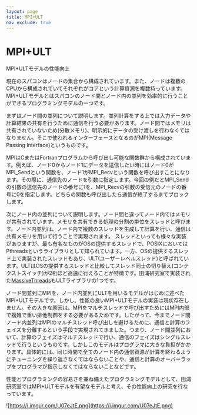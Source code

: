 ```yaml
---
layout: page
title: MPI+ULT
nav_exclude: true
---
```


# MPI+ULT

MPI+ULTモデルの性能向上

現在のスパコンはノードの集合から構成されています。また、ノードは複数のCPUから構成されていてそれぞれがコアという計算資源を複数持っています。MPI+ULTモデルとはスパコンのノード間とノード内の並列を効率的に行うことができるプログラミングモデルの一つです。

まずはノード間の並列について説明します。並列計算をする上では入力データや計算結果の共有を行うために通信を行う必要があります。ノード間ではメモリは共有されていないため(分散メモリ)、明示的にデータの受け渡しを行わなくてはなりません。そこで使われるインターフェースとなるのがMPI(Message
Passing Interface)というものです。

MPIはCまたはFortranプログラムから呼び出し可能な関数群から構成されています。例えば、ノード0からノード1にデータを送信したい時にはノード0がMPI_Sendという関数を、ノード1がMPI_Recvという関数を呼び出すことになります。その際に、通信先のノードを引数に指定します。今回の例だとMPI_Sendの引数の送信先のノードの番号に1を、MPI_Recvの引数の受信元のノードの番号に0を指定します。どちらの関数も呼び出したら通信が終了するまでブロックします。

次にノード内の並列について説明します。ノード間と違ってノード内ではメモリが共有されています。メモリを共有できる処理の分割の単位をスレッドと呼びます。ノード内並列は、ノード内で複数のスレッドを生成して計算を行い、通信は共有メモリを用いて行うことで実現されます。
スレッドといっても様々な実装がありますが、最も有名なものがOSの提供するスレッドで、POSIXにおいてはPthreadsというライブラリとして知られています。一方、OSの提供するスレッド上で実装されたスレッドもあり、ULT(ユーザーレベルスレッド)と呼ばれています。ULTはOSの提供するスレッドと比較してスレッド同士の切り替え(コンテクストスイッチ)が2桁ほど高速に行えることが特徴です。田浦研究室で実装された[MassiveThreads](massivethreads.md)もULTライブラリの1つです。

ノード間並列にMPIを、ノード内並列にULTを用いるモデルがはじめに述べたMPI+ULTモデルです。しかし、性能の良いMPI+ULTモデルの実装は現状存在しません。その大きな原因は、MPIをマルチスレッドで呼び出すためにはMPI内部で複雑で重い排他制御をする必要があるためです。したがって、今までノード間ノード内並列はMPIのマルチスレッド呼び出しを避けるために、通信と計算のフェイズを分離するという手段で実現されてきました。つまり、ノード間並列において、計算のフェイズはマルチスレッドで行い、通信のフェイズはシングルスレッドで行うというものです。しかしこのモデルはプログラマに大きな負担がかかります。具体的には、同じ時間で全てのノード内の通信資源が計算を終わるようにチューニングを繰り返さなくてはならないことや、通信と計算のオーバーラップをプログラマが指示しなくてはならないことなどです。

性能とプログラミングの容易さを兼ね備えたプログラミングモデルとして、田浦研究室ではMPI+ULTモデルを有望なモデルと考え、その性能向上の研究を行なっています。

![https://i.imgur.com/U07eJtE.png](https://i.imgur.com/U07eJtE.png)

